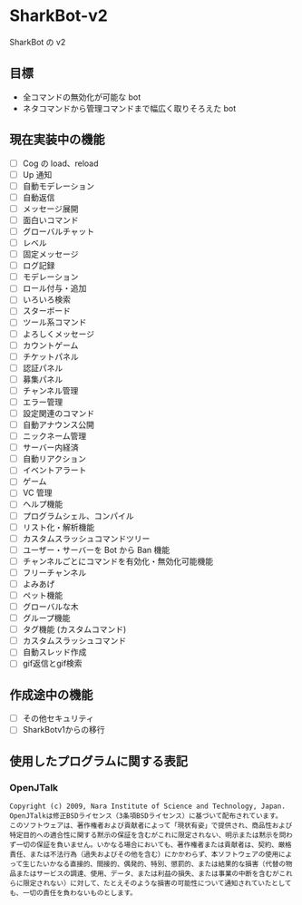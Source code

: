 # SharkBot-v2

SharkBot の v2

## 目標

- 全コマンドの無効化が可能な bot
- ネタコマンドから管理コマンドまで幅広く取りそろえた bot

## 現在実装中の機能

- [ ] Cog の load、reload
- [ ] Up 通知
- [ ] 自動モデレーション
- [ ] 自動返信
- [ ] メッセージ展開
- [ ] 面白いコマンド
- [ ] グローバルチャット
- [ ] レベル
- [ ] 固定メッセージ
- [ ] ログ記録
- [ ] モデレーション
- [ ] ロール付与・追加
- [ ] いろいろ検索
- [ ] スターボード
- [ ] ツール系コマンド
- [ ] よろしくメッセージ
- [ ] カウントゲーム
- [ ] チケットパネル
- [ ] 認証パネル
- [ ] 募集パネル
- [ ] チャンネル管理
- [ ] エラー管理
- [ ] 設定関連のコマンド
- [ ] 自動アナウンス公開
- [ ] ニックネーム管理
- [ ] サーバー内経済
- [ ] 自動リアクション
- [ ] イベントアラート
- [ ] ゲーム
- [ ] VC 管理
- [ ] ヘルプ機能
- [ ] プログラムシェル、コンパイル
- [ ] リスト化・解析機能
- [ ] カスタムスラッシュコマンドツリー
- [ ] ユーザー・サーバーを Bot から Ban 機能
- [ ] チャンネルごとにコマンドを有効化・無効化可能機能
- [ ] フリーチャンネル
- [ ] よみあげ
- [ ] ペット機能
- [ ] グローバルな木
- [ ] グループ機能
- [ ] タグ機能 (カスタムコマンド)
- [ ] カスタムスラッシュコマンド
- [ ] 自動スレッド作成
- [ ] gif返信とgif検索

## 作成途中の機能

- [ ] その他セキュリティ
- [ ] SharkBotv1からの移行

## 使用したプログラムに関する表記
### OpenJTalk
```
Copyright (c) 2009, Nara Institute of Science and Technology, Japan.
OpenJTalkは修正BSDライセンス（3条項BSDライセンス）に基づいて配布されています。
このソフトウェアは、著作権者および貢献者によって「現状有姿」で提供され、商品性および特定目的への適合性に関する黙示の保証を含むがこれに限定されない、明示または黙示を問わず一切の保証を負いません。いかなる場合においても、著作権者または貢献者は、契約、厳格責任、または不法行為（過失およびその他を含む）にかかわらず、本ソフトウェアの使用によって生じたいかなる直接的、間接的、偶発的、特別、懲罰的、または結果的な損害（代替の物品またはサービスの調達、使用、データ、または利益の損失、または事業の中断を含むがこれらに限定されない）に対して、たとえそのような損害の可能性について通知されていたとしても、一切の責任を負わないものとします。
```